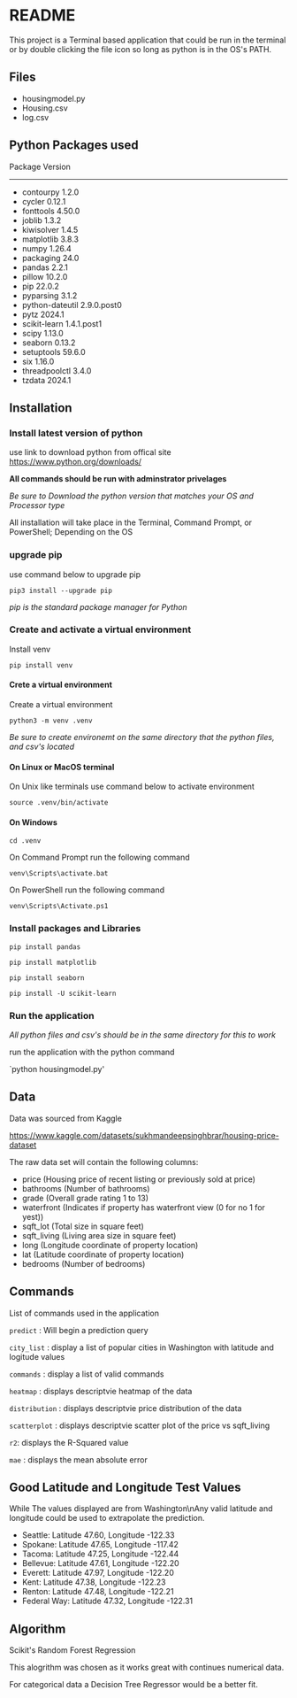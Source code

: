 # README

This project is a Terminal based application that could be run in the terminal or by double clicking the file icon so long as python is in the OS's PATH.

## Files

- housingmodel.py
- Housing.csv
- log.csv

## Python Packages used
Package         Version
--------------- -----------
- contourpy       1.2.0
- cycler          0.12.1
- fonttools       4.50.0
- joblib          1.3.2
- kiwisolver      1.4.5
- matplotlib      3.8.3
- numpy           1.26.4
- packaging       24.0
- pandas          2.2.1
- pillow          10.2.0
- pip             22.0.2
- pyparsing       3.1.2
- python-dateutil 2.9.0.post0
- pytz            2024.1
- scikit-learn    1.4.1.post1
- scipy           1.13.0
- seaborn         0.13.2
- setuptools      59.6.0
- six             1.16.0
- threadpoolctl   3.4.0
- tzdata          2024.1

## Installation
### Install latest version of python

use link to download python from offical site https://www.python.org/downloads/

__All commands should be run with adminstrator privelages__

_Be sure to Download the python version that matches your OS and Processor type_

All installation will take place in the Terminal, Command Prompt, or PowerShell; Depending on the OS

### upgrade pip

use command below to upgrade pip

`pip3 install --upgrade pip`

_pip is the standard package manager for Python_

### Create and activate a virtual environment

Install venv

`pip install venv`

#### Crete a virtual environment

Create a virtual environment

`python3 -m venv .venv`

_Be sure to create environemt on the same directory that the python files, and csv's located_

#### On Linux or MacOS terminal

On Unix like terminals use command below to activate environment

`source .venv/bin/activate`

#### On Windows

`cd .venv`

On Command Prompt run the following command

`venv\Scripts\activate.bat`

On PowerShell run the following command

`venv\Scripts\Activate.ps1`

### Install packages and Libraries

`pip install pandas`

`pip install matplotlib`

`pip install seaborn`

`pip install -U scikit-learn`

### Run the application

_All python files and csv's should be in the same directory for this to work_

run the application with the python command

`python housingmodel.py'






## Data
Data was sourced from Kaggle

https://www.kaggle.com/datasets/sukhmandeepsinghbrar/housing-price-dataset

The raw data set will contain the following columns:
-	price (Housing price of recent listing or previously sold at price)
-	bathrooms (Number of bathrooms)
-	grade (Overall grade rating 1 to 13)
-	waterfront (Indicates if property has waterfront view (0 for no 1 for yest))
-	sqft_lot (Total size in square feet)
-	sqft_living (Living area size in square feet)
-	long (Longitude coordinate of property location)
-	lat (Latitude coordinate of property location)
-	bedrooms (Number of bedrooms)

## Commands

List of commands used in the application

`predict` : Will begin a prediction query

`city_list` : display a list of popular cities in Washington with latitude and logitude values

`commands` : display a list of valid commands

`heatmap` : displays descriptvie heatmap of the data

`distribution` : displays descriptvie price distribution of the data

`scatterplot` : displays descriptvie scatter plot of the price vs sqft_living

`r2`: displays the R-Squared value

`mae` : displays the mean absolute error

## Good Latitude and Longitude Test Values
While The values displayed are from Washington\nAny valid latitude and longitude could be used to extrapolate the prediction.
- Seattle: Latitude 47.60, Longitude -122.33
- Spokane: Latitude 47.65, Longitude -117.42
- Tacoma: Latitude 47.25, Longitude -122.44
- Bellevue: Latitude 47.61, Longitude -122.20
- Everett: Latitude 47.97, Longitude -122.20
- Kent: Latitude 47.38, Longitude -122.23
- Renton: Latitude 47.48, Longitude -122.21
- Federal Way: Latitude 47.32, Longitude -122.31

## Algorithm

Scikit's Random Forest Regression

This alogrithm was chosen as it works great with continues numerical data.

For categorical data a Decision Tree Regressor would be a better fit.
